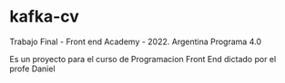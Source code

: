 # kafka-cv
Trabajo Final - Front end Academy - 2022. Argentina Programa 4.0

Es un proyecto para el curso de Programacion Front End dictado por el profe Daniel
